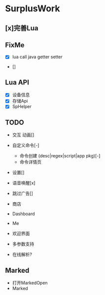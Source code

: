 # SurplusWork

## [x]完善Lua

## FixMe
- [x] lua call java getter setter 
- [] 

## Lua API

- [x] 设备信息
- [x] 存储Api
- [x] SpHelper

## TODO 

 - 交互  动画[]
 - 自定义命令[-]
   - 命令创建 (desc|regex|script|app pkg)[-]
   - 命令详情页
 - 设置[]
 - 语音唤醒[x]
 - 跳过广告[]
 
 - 商店
 - Dashboard
 - Me
 - 欢迎界面
 
 - 多参数支持
 - 在线解析?
 
 ## Marked
 
 - 打开MarkedOpen
 - Marked